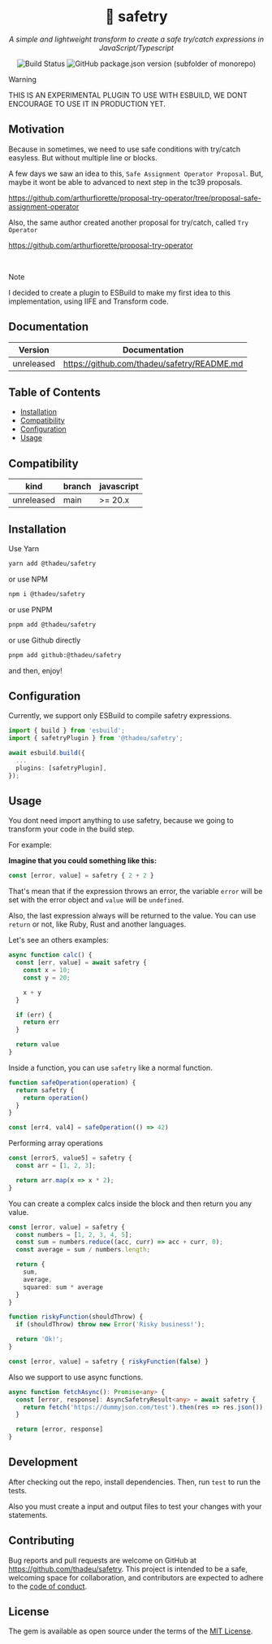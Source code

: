 <p align="center">
  <h1 align="center">🛟 safetry</h1>
  <p align="center"><i>A simple and lightweight transform to create a safe try/catch expressions in JavaScript/Typescript</i></p>
</p>

<p align="center">
  <img alt="Build Status" src="https://github.com/thadeu/safetry/actions/workflows/ci.yml/badge.svg?cacheSeconds=0">  
  <img alt="GitHub package.json version (subfolder of monorepo)" src="https://img.shields.io/github/package-json/v/thadeu/safetry?cacheSeconds=0">
</p>

> [!WARNING]
> THIS IS AN EXPERIMENTAL PLUGIN TO USE WITH ESBUILD, WE DONT ENCOURAGE TO USE IT IN PRODUCTION YET.

## Motivation

Because in sometimes, we need to use safe conditions with try/catch easyless. But without multiple line or blocks.

A few days we saw an idea to this, `Safe Assignment Operator Proposal`. But, maybe it wont be able to advanced to next step in the tc39 proposals.

https://github.com/arthurfiorette/proposal-try-operator/tree/proposal-safe-assignment-operator

Also, the same author created another proposal for try/catch, called `Try Operator`

https://github.com/arthurfiorette/proposal-try-operator

<br />

> [!NOTE]
> I decided to create a plugin to ESBuild to make my first idea to this implementation, using IIFE and Transform code.

## Documentation <!-- omit in toc -->

Version    | Documentation
---------- | -------------
unreleased | https://github.com/thadeu/safetry/README.md

## Table of Contents <!-- omit in toc -->
  - [Installation](#installation)
  - [Compatibility](#Ccmpatibility)
  - [Configuration](#configuration)
  - [Usage](#usage)

## Compatibility

| kind           | branch  | javascript         |
| -------------- | ------- | ------------------ |
| unreleased     | main    | >= 20.x |

## Installation

Use Yarn

```bash
yarn add @thadeu/safetry
```

or use NPM

```bash
npm i @thadeu/safetry
```

or use PNPM

```bash
pnpm add @thadeu/safetry
```

or use Github directly

```bash
pnpm add github:@thadeu/safetry
```

and then, enjoy!

## Configuration

Currently, we support only ESBuild to compile safetry expressions.

```ts
import { build } from 'esbuild';
import { safetryPlugin } from '@thadeu/safetry';

await esbuild.build({
  ...
  plugins: [safetryPlugin],
});
```

## Usage

You dont need import anything to use safetry, because we going to transform your code in the build step.

For example:

**Imagine that you could something like this:**

```ts
const [error, value] = safetry { 2 + 2 }
```

That's mean that if the expression throws an error, the variable `error` will be set with the error object and `value` will be `undefined`.

Also, the last expression always will be returned to the value. You can use `return` or not, like Ruby, Rust and another languages.

Let's see an others examples:

```ts
async function calc() {
  const [err, value] = await safetry {
    const x = 10;
    const y = 20;

    x + y
  }

  if (err) {
    return err
  }

  return value
}
```

Inside a function, you can use `safetry` like a normal function.

```ts
function safeOperation(operation) {
  return safetry {
    return operation()
  }
}

const [err4, val4] = safeOperation(() => 42)
```

Performing array operations

```ts
const [error5, value5] = safetry {
  const arr = [1, 2, 3];

  return arr.map(x => x * 2);
}
```

You can create a complex calcs inside the block and then return you any value.

```ts
const [error, value] = safetry {
  const numbers = [1, 2, 3, 4, 5];
  const sum = numbers.reduce((acc, curr) => acc + curr, 0);
  const average = sum / numbers.length;

  return {
    sum,
    average,
    squared: sum * average
  }
}
```

```ts
function riskyFunction(shouldThrow) {
  if (shouldThrow) throw new Error('Risky business!');

  return 'Ok!';
}

const [error, value] = safetry { riskyFunction(false) }
```

Also we support to use async functions.

```ts
async function fetchAsync(): Promise<any> {
  const [error, response]: AsyncSafetryResult<any> = await safetry {
    return fetch('https://dummyjson.com/test').then(res => res.json())
  }

  return [error, response]
}
```

## Development

After checking out the repo, install dependencies. Then, run `test` to run the tests.

Also you must create a input and output files to test your changes with your statements.

## Contributing

Bug reports and pull requests are welcome on GitHub at https://github.com/thadeu/safetry. This project is intended to be a safe, welcoming space for collaboration, and contributors are expected to adhere to the [code of conduct](https://github.com/thadeu/safetry/blob/master/CODE_OF_CONDUCT.md).


## License

The gem is available as open source under the terms of the [MIT License](https://opensource.org/licenses/MIT).
